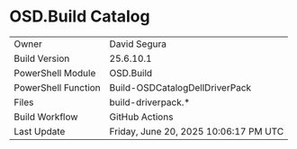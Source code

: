 ﻿# OSD.Build Catalog

| | |
|-|-|
| Owner | David Segura |
| Build Version | 25.6.10.1 |
| PowerShell Module | OSD.Build |
| PowerShell Function | Build-OSDCatalogDellDriverPack |
| Files | build-driverpack.* |
| Build Workflow | GitHub Actions |
| Last Update | Friday, June 20, 2025 10:06:17 PM UTC |
